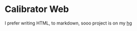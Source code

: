 # Calibrator Web

I prefer writing HTML, to markdown, sooo project is on my [hg](https://sanjit1.github.io/Calibrator "project page")
